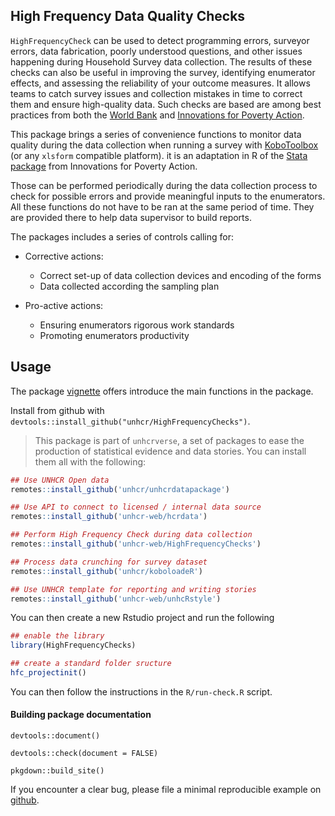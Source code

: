 ## High Frequency Data Quality Checks

`HighFrequencyCheck` can be used to detect programming errors, surveyor errors, data fabrication, poorly understood questions, and other issues happening during Household Survey data collection. The results of these checks can also be useful in improving the survey, identifying enumerator effects, and assessing the reliability of your outcome measures. It allows teams to catch survey issues and collection mistakes in time to correct them and ensure high-quality data. Such checks are based are among best practices from both the [World Bank](https://dimewiki.worldbank.org/wiki/High_Frequency_Checks) and [Innovations for Poverty Action](https://www.povertyactionlab.org/resource/data-quality-checks).

This package brings a series of convenience functions to monitor data quality during the data collection when running a survey with [KoboToolbox]() (or any `xlsform` compatible platform). it is an adaptation in R of the [Stata package](https://github.com/PovertyAction/high-frequency-checks) from Innovations for Poverty Action. 

Those can be performed periodically during the data collection process to check for possible errors and provide meaningful inputs to the enumerators. All these functions do not have to be ran at the same period of time. They are provided there to help data supervisor to build reports.

The packages includes a series of controls calling for:

 * Corrective actions:

   * Correct set-up of data collection devices and encoding of the forms
   * Data collected according the sampling plan

 * Pro-active actions:  
 
   * Ensuring enumerators rigorous work standards
   * Promoting enumerators productivity
   
## Usage

The package [vignette](articles/HFC.html) offers introduce the main functions in the package.

Install from github with `devtools::install_github("unhcr/HighFrequencyChecks")`.

> This package is part of `unhcrverse`, a set of packages to ease the production of statistical evidence and data stories. You can install them all with the following:

```r
## Use UNHCR Open data
remotes::install_github('unhcr/unhcrdatapackage')

## Use API to connect to licensed / internal data source
remotes::install_github('unhcr-web/hcrdata')

## Perform High Frequency Check during data collection
remotes::install_github('unhcr-web/HighFrequencyChecks')

## Process data crunching for survey dataset
remotes::install_github('unhcr/koboloadeR')

## Use UNHCR template for reporting and writing stories
remotes::install_github('unhcr-web/unhcRstyle')
```

You can then create a new Rstudio project and run the following
``` r
## enable the library
library(HighFrequencyChecks)

## create a standard folder sructure
hfc_projectinit()
```

You can then follow the instructions in the `R/run-check.R` script.


#### Building package documentation 

`devtools::document()`

`devtools::check(document = FALSE)`

`pkgdown::build_site()`


If you encounter a clear bug, please file a minimal reproducible example on [github](https://github.com/unhcr/HighFrequencyChecks/issues). 
